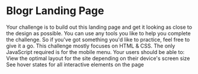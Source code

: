 # Blogr Landing Page
Your challenge is to build out this landing page and get it looking as close to the design as possible.  You can use any tools you like to help you complete the challenge. So if you've got something you'd like to practice, feel free to give it a go.  This challenge mostly focuses on HTML &amp; CSS. The only JavaScript required is for the mobile menu.  Your users should be able to:  View the optimal layout for the site depending on their device's screen size See hover states for all interactive elements on the page
